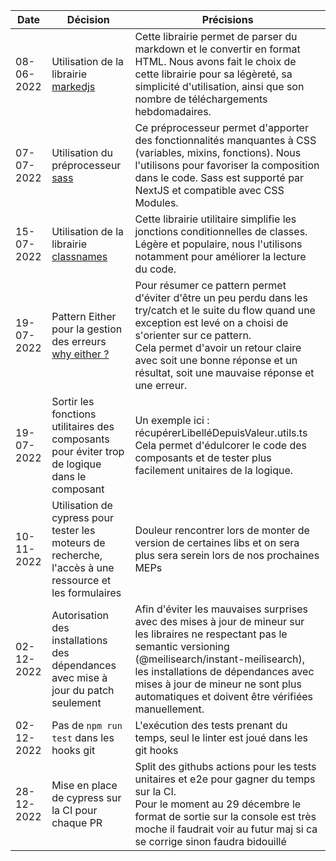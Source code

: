 | Date       | Décision                                                                                                                                               | Précisions                                                                                                                                                                                                                                                                                                |
|------------|--------------------------------------------------------------------------------------------------------------------------------------------------------|-----------------------------------------------------------------------------------------------------------------------------------------------------------------------------------------------------------------------------------------------------------------------------------------------------------|
| 08-06-2022 | Utilisation de la librairie [markedjs](https://github.com/markedjs/marked)                                                                             | Cette librairie permet de parser du markdown et le convertir en format HTML. Nous avons fait le choix de cette librairie pour sa légèreté, sa simplicité d'utilisation, ainsi que son nombre de téléchargements hebdomadaires.                                                                            |
| 07-07-2022 | Utilisation du préprocesseur [sass](https://sass-lang.com)                                                                                             | Ce préprocesseur permet d'apporter des fonctionnalités manquantes à CSS (variables, mixins, fonctions). Nous l'utilisons pour favoriser la composition dans le code. Sass est supporté par NextJS et compatible avec CSS Modules.                                                                         | 
| 15-07-2022 | Utilisation de la librairie [classnames](https://www.npmjs.com/package/classnames)                                                                     | Cette librairie utilitaire simplifie les jonctions conditionnelles de classes. Légère et populaire, nous l'utilisons notamment pour améliorer la lecture du code.                                                                                                                                         | 
| 19-07-2022 | Pattern Either pour la gestion des erreurs [why either ?](https://www.thoughtworks.com/insights/blog/either-data-type-alternative-throwing-exceptions) | Pour résumer ce pattern permet d'éviter d'être un peu perdu dans les try/catch et le suite du flow quand une exception est levé on a choisi de s'orienter sur ce pattern. <br /> Cela permet d'avoir un retour claire avec soit une bonne réponse et un résultat, soit une mauvaise réponse et une erreur.| 
| 19-07-2022 | Sortir les fonctions utilitaires des composants pour éviter trop de logique dans le composant                                                          | Un exemple ici : récupérerLibelléDepuisValeur.utils.ts <br /> Cela permet d'édulcorer le code des composants et de tester plus facilement unitaires de la logique.                                                                                                                                        | 
| 10-11-2022 | Utilisation de cypress pour tester les moteurs de recherche, l'accès à une ressource et les formulaires                                                | Douleur rencontrer lors de monter de version de certaines libs et on sera plus sera serein lors de nos prochaines MEPs                                                                                                                                                                                    | 
| 02-12-2022 | Autorisation des installations des dépendances avec mise à jour du patch seulement                                                                     | Afin d'éviter les mauvaises surprises avec des mises à jour de mineur sur les libraires ne respectant pas le semantic versioning (@meilisearch/instant-meilisearch), les installations de dépendances avec mises à jour de mineur ne sont plus automatiques et doivent être vérifiées manuellement.       |
| 02-12-2022 | Pas de `npm run test` dans les hooks git                                                                                                               | L'exécution des tests prenant du temps, seul le linter est joué dans les git hooks                                                                                                                                                                                                                        |
| 28-12-2022 | Mise en place de cypress sur la CI pour chaque PR                                                                                                      | Split des githubs actions pour les tests unitaires et e2e pour gagner du temps sur la CI. <br> Pour le moment au 29 décembre le format de sortie sur la console est très moche il faudrait voir au futur maj si ca se corrige sinon faudra bidouillé                                                      |
